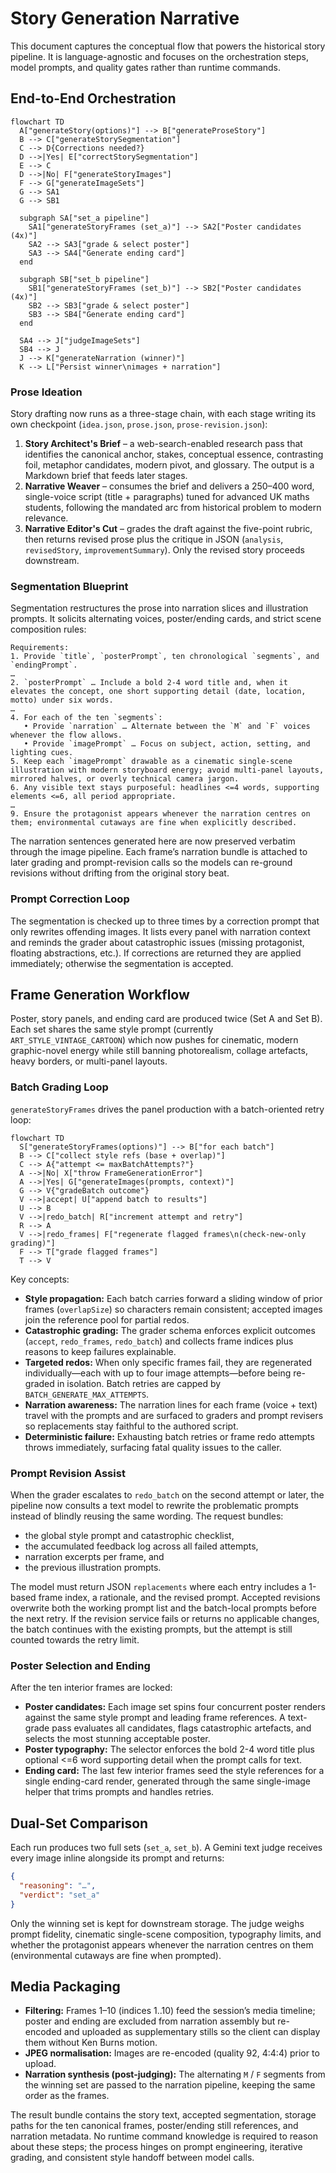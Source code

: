# Story Generation Narrative

This document captures the conceptual flow that powers the historical story pipeline. It is language-agnostic and focuses on the orchestration steps, model prompts, and quality gates rather than runtime commands.

## End-to-End Orchestration

```mermaid
flowchart TD
  A["generateStory(options)"] --> B["generateProseStory"]
  B --> C["generateStorySegmentation"]
  C --> D{Corrections needed?}
  D -->|Yes| E["correctStorySegmentation"]
  E --> C
  D -->|No| F["generateStoryImages"]
  F --> G["generateImageSets"]
  G --> SA1
  G --> SB1

  subgraph SA["set_a pipeline"]
    SA1["generateStoryFrames (set_a)"] --> SA2["Poster candidates (4x)"]
    SA2 --> SA3["grade & select poster"]
    SA3 --> SA4["Generate ending card"]
  end

  subgraph SB["set_b pipeline"]
    SB1["generateStoryFrames (set_b)"] --> SB2["Poster candidates (4x)"]
    SB2 --> SB3["grade & select poster"]
    SB3 --> SB4["Generate ending card"]
  end

  SA4 --> J["judgeImageSets"]
  SB4 --> J
  J --> K["generateNarration (winner)"]
  K --> L["Persist winner\nimages + narration"]
```

### Prose Ideation

Story drafting now runs as a three-stage chain, with each stage writing its own checkpoint (`idea.json`, `prose.json`, `prose-revision.json`):

1. **Story Architect's Brief** – a web-search-enabled research pass that identifies the canonical anchor, stakes, conceptual essence, contrasting foil, metaphor candidates, modern pivot, and glossary. The output is a Markdown brief that feeds later stages.
2. **Narrative Weaver** – consumes the brief and delivers a 250–400 word, single-voice script (title + paragraphs) tuned for advanced UK maths students, following the mandated arc from historical problem to modern relevance.
3. **Narrative Editor's Cut** – grades the draft against the five-point rubric, then returns revised prose plus the critique in JSON (`analysis`, `revisedStory`, `improvementSummary`). Only the revised story proceeds downstream.

### Segmentation Blueprint

Segmentation restructures the prose into narration slices and illustration prompts. It solicits alternating voices, poster/ending cards, and strict scene composition rules:

```text
Requirements:
1. Provide `title`, `posterPrompt`, ten chronological `segments`, and `endingPrompt`.
…
2. `posterPrompt` … Include a bold 2-4 word title and, when it elevates the concept, one short supporting detail (date, location, motto) under six words.
…
4. For each of the ten `segments`:
   • Provide `narration` … Alternate between the `M` and `F` voices whenever the flow allows.
   • Provide `imagePrompt` … Focus on subject, action, setting, and lighting cues.
5. Keep each `imagePrompt` drawable as a cinematic single-scene illustration with modern storyboard energy; avoid multi-panel layouts, mirrored halves, or overly technical camera jargon.
6. Any visible text stays purposeful: headlines <=4 words, supporting elements <=6, all period appropriate.
…
9. Ensure the protagonist appears whenever the narration centres on them; environmental cutaways are fine when explicitly described.
```

The narration sentences generated here are now preserved verbatim through the image pipeline. Each frame’s narration bundle is attached to later grading and prompt-revision calls so the models can re-ground revisions without drifting from the original story beat.

### Prompt Correction Loop

The segmentation is checked up to three times by a correction prompt that only rewrites offending images. It lists every panel with narration context and reminds the grader about catastrophic issues (missing protagonist, floating abstractions, etc.). If corrections are returned they are applied immediately; otherwise the segmentation is accepted.

## Frame Generation Workflow

Poster, story panels, and ending card are produced twice (Set A and Set B). Each set shares the same style prompt (currently `ART_STYLE_VINTAGE_CARTOON`) which now pushes for cinematic, modern graphic-novel energy while still banning photorealism, collage artefacts, heavy borders, or multi-panel layouts.

### Batch Grading Loop

`generateStoryFrames` drives the panel production with a batch-oriented retry loop:

```mermaid
flowchart TD
  S["generateStoryFrames(options)"] --> B["for each batch"]
  B --> C["collect style refs (base + overlap)"]
  C --> A{"attempt <= maxBatchAttempts?"}
  A -->|No| X["throw FrameGenerationError"]
  A -->|Yes| G["generateImages(prompts, context)"]
  G --> V{"gradeBatch outcome"}
  V -->|accept| U["append batch to results"]
  U --> B
  V -->|redo_batch| R["increment attempt and retry"]
  R --> A
  V -->|redo_frames| F["regenerate flagged frames\n(check-new-only grading)"]
  F --> T["grade flagged frames"]
  T --> V
```

Key concepts:

- **Style propagation:** Each batch carries forward a sliding window of prior frames (`overlapSize`) so characters remain consistent; accepted images join the reference pool for partial redos.
- **Catastrophic grading:** The grader schema enforces explicit outcomes (`accept`, `redo_frames`, `redo_batch`) and collects frame indices plus reasons to keep failures explainable.
- **Targeted redos:** When only specific frames fail, they are regenerated individually—each with up to four image attempts—before being re-graded in isolation. Batch retries are capped by `BATCH_GENERATE_MAX_ATTEMPTS`.
- **Narration awareness:** The narration lines for each frame (voice + text) travel with the prompts and are surfaced to graders and prompt revisers so replacements stay faithful to the authored script.
- **Deterministic failure:** Exhausting batch retries or frame redo attempts throws immediately, surfacing fatal quality issues to the caller.

### Prompt Revision Assist

When the grader escalates to `redo_batch` on the second attempt or later, the pipeline now consults a text model to rewrite the problematic prompts instead of blindly reusing the same wording. The request bundles:

- the global style prompt and catastrophic checklist,
- the accumulated feedback log across all failed attempts,
- narration excerpts per frame, and
- the previous illustration prompts.

The model must return JSON `replacements` where each entry includes a 1-based frame index, a rationale, and the revised prompt. Accepted revisions overwrite both the working prompt list and the batch-local prompts before the next retry. If the revision service fails or returns no applicable changes, the batch continues with the existing prompts, but the attempt is still counted towards the retry limit.

### Poster Selection and Ending

After the ten interior frames are locked:

- **Poster candidates:** Each image set spins four concurrent poster renders against the same style prompt and leading frame references. A text-grade pass evaluates all candidates, flags catastrophic artefacts, and selects the most stunning acceptable poster.
- **Poster typography:** The selector enforces the bold 2-4 word title plus optional <=6 word supporting detail when the prompt calls for text.
- **Ending card:** The last few interior frames seed the style references for a single ending-card render, generated through the same single-image helper that trims prompts and handles retries.

## Dual-Set Comparison

Each run produces two full sets (`set_a`, `set_b`). A Gemini text judge receives every image inline alongside its prompt and returns:

```json
{
  "reasoning": "…",
  "verdict": "set_a"
}
```

Only the winning set is kept for downstream storage. The judge weighs prompt fidelity, cinematic single-scene composition, typography limits, and whether the protagonist appears whenever the narration centres on them (environmental cutaways are fine when prompted).

## Media Packaging

- **Filtering:** Frames 1–10 (indices 1..10) feed the session’s media timeline; poster and ending are excluded from narration assembly but re-encoded and uploaded as supplementary stills so the client can display them without Ken Burns motion.
- **JPEG normalisation:** Images are re-encoded (quality 92, 4:4:4) prior to upload.
- **Narration synthesis (post-judging):** The alternating `M` / `F` segments from the winning set are passed to the narration pipeline, keeping the same order as the frames.

The result bundle contains the story text, accepted segmentation, storage paths for the ten canonical frames, poster/ending still references, and narration metadata. No runtime command knowledge is required to reason about these steps; the process hinges on prompt engineering, iterative grading, and consistent style handoff between model calls.
